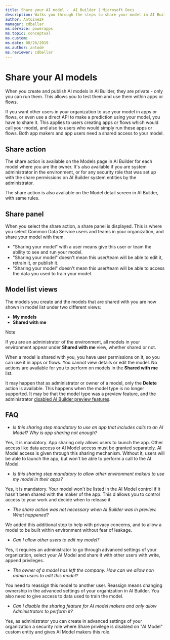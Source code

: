 ```yaml
---
title: Share your AI model -  AI Builder | Microsoft Docs
description: Walks you through the steps to share your model in AI Builder.
author: Antoine2F
manager: cdbellar
ms.service: powerapps
ms.topic: conceptual
ms.custom: 
ms.date: 08/26/2019
ms.author: antode
ms.reviewer: cdbellar
---
```


# Share your AI models

When you create and publish AI  models in AI Builder, they are private - only you can run them. This allows you to test them and use them within apps or flows.

If you want other users in your organization to use your model in apps or flows, or even use a direct API to make a prediction using your model, you have to share it. This applies to users creating apps or flows which would call your model, and also to users who would simply run these apps or flows. Both app makers and app users need a shared access to your model.

## Share action

The share action is available on the Models page in AI Builder for each model where you are the owner. It's also available if you are system administrator in the environment, or for any security role that was set up with the share permissions on AI Builder system entities by the administrator.

The share action is also available on the Model detail screen in AI Builder, with same rules.

## Share panel

When you select the share action, a share panel is displayed. This is where you select Common Data Service users and teams in your organization, and share your model with them.

- "Sharing your model" with a user means give this user or team the ability to see and run your model.
- "Sharing your model" doesn't mean this user/team will be able to edit it, retrain it, or publish it.
- "Sharing your model" doesn't mean this user/team will be able to access the data you used to train your model.

## Model list views

The models you create and the models that are shared with you are now shown in model list under two different views:

- **My models**
- **Shared with me**

 > [!NOTE]
 > If you are an administrator of the environment,  all models in your environment appear under **Shared with me** view, whether shared or not.

When a model is shared with you, you have user permissions on it, so you can use it in apps or flows. You cannot view details or edit the model. No actions are available for you to perform on models in the **Shared with me** list.

It may happen that as administrator or owner of a model, only the **Delete** action is available.  This happens when the model type is no longer supported.  It may be that the model type was a preview feature,  and the administrator [disabled AI Builder preview features](administer.md#enable-or-disable-ai-builder-preview-features).

## FAQ

- *Is this sharing step mandatory to use an app that includes calls to an AI Model? Why is app sharing not enough?*

Yes, it is mandatory. App sharing only allows users to launch the app. Other access like data access or AI Model access must be granted separately. AI Model access is given through this sharing mechanism. Without it, users will be able to launch the app, but won't be able to perform a call to the AI Model.

- *Is this sharing step mandatory to allow other environment makers to use my model in their apps?*

Yes, it is mandatory. Your model won't be listed in the AI Model control if it hasn't been shared with the maker of the app. This d allows you to control access to your work and decide when to release it.

- *The share action was not necessary when AI Builder was in preview. What happened?*

We added this additional step to help with privacy concerns, and to allow a model to be built within environment without fear of leakage.

- *Can I allow other users to edit my model?*
 
 Yes, it requires an administrator to go through advanced settings of your organization, select your AI Model and share it with other users with write, append privileges.

- *The owner of a model has left the company. How can we allow non admin users to edit this model?*

 You need to reassign this model to another user. Reassign means changing ownership in the advanced settings of your organization in AI Builder.  You also need to give  access to data used to train the model.

- *Can I disable the sharing feature for AI model makers and only allow Administrators to perform it?*

Yes, as administrator you can create in advanced settings of your organization a security role where Share privilege is disabled on "AI Model" custom entity and gives AI Model makers this role.
